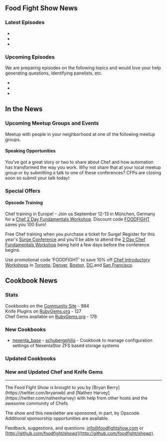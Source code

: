 Food Fight Show News
-------------------

### Latest Episodes
* 
* 
*


### Upcoming Episodes
We are preparing episodes on the following topics and would love your help generating questions, identifying panelists, etc.

* 
* 
* 

In the News
-----------

### Upcoming Meetup Groups and Events
Meetup with people in your neighborhood at one of the following meetup groups.

#### Speaking Opportunities

You've got a great story or two to share about Chef and how automation has transformed the way you work.  Why not share that at your local meetup group or by submitting a talk to one of these conferences?  CFPs are closing soon so submit your talk today!

###  Special Offers

#### Opscode Training

Chef training in Europe! - Join us September 12-13 in München, Germany for a [Chef 2 Day Fundamentals Workshop](http://www.eventbrite.de/event/7310169915/?discount=FOODFIGHT).  Discount code [FOODFIGHT](http://www.eventbrite.de/event/7310169915/?discount=FOODFIGHT) saves you 100 Euro!

Free Chef training when you purchase a ticket for Surge!  Register for this year's [Surge Conference](http://surge.omniti.com/2013) and you'll be able to attend the [2 Day Chef Fundamentals Workshop](http://www.eventbrite.com/event/7431534921/) being held a few days before the conference begins.

Use promotional code 'FOODFIGHT' to save 10% off [Chef Introductory Workshops](http://opscode.eventbrite.com/) in [Toronto](http://www.eventbrite.com/event/7054065901?discount=FOODFIGHT), [Denver](http://www.eventbrite.com/event/7400686653?discount=FOODFIGHT), [Boston](http://www.eventbrite.com/event/7431424591?discount=FOODFIGHT), [DC](http://www.eventbrite.com/event/7431534921?discount=FOODFIGHT),and [San Francisco](http://www.eventbrite.com/event/7400807013?discount=FOODFIGHT).

Cookbook News<a name="cookbooks"></a>
-------------
### Stats

Cookbooks on the [Community Site](http://community.opscode.com) - 984  
Knife Plugins on [RubyGems.org](http://rubygems.org) - 127  
Chef Gems available on [RubyGems.org](http://rubygems.org) - 178  

### New Cookbooks

* [nexenta_base](https://github.com/schubergphilis/nexenta_base) - [schubergphilis](https://github.com/schubergphilis) - Cookbook to manage configuration settings of NexentaStor ZFS based storage systems

### Updated Cookbooks

### New and Updated Chef and Knife Gems

<hr />
The Food Fight Show is brought to you by [Bryan Berry](https://twitter.com/bryanwb) and [Nathen Harvey](https://twitter.com/nathenharvey) with help from other hosts and the awesome community of Chefs.

The show and this newsletter are sponsored, in part, by Opscode.  Additional sponsorship opportunities are available.

Feedback, suggestions, and questions:  [info@foodfightshow.com](mailto:info@foodfightshow.com) or  [http://github.com/foodfight/showz](http://github.com/foodfight/showz).
